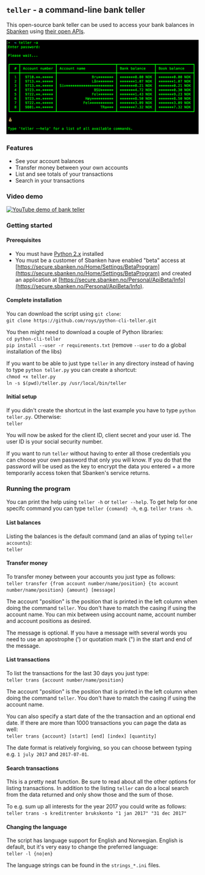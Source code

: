 ## `teller` - a command-line bank teller
This open-source bank teller can be used to access your bank balances in [Sbanken](https://sbanken.no) using [their open APIs](https://utvikler.sbanken.no/).

<img src="https://github.com/roys/python-cli-teller/raw/master/misc/screenshots/teller.png" width="640"/>

### Features
 - See your account balances
 - Transfer money between your own accounts
 - List and see totals of your transactions
 - Search in your transactions

 ### Video demo
[![YouTube demo of bank teller](https://img.youtube.com/vi/E34x4dx_Ezo/0.jpg)](https://youtu.be/E34x4dx_Ezo)

### Getting started
#### Prerequisites
 - You must have [Python 2.x](https://www.python.org/) installed
 - You must be a customer of Sbanken have enabled "beta" access at [https://secure.sbanken.no/Home/Settings/BetaProgram](https://secure.sbanken.no/Home/Settings/BetaProgram) and created an application at [https://secure.sbanken.no/Personal/ApiBeta/Info](https://secure.sbanken.no/Personal/ApiBeta/Info).
#### Complete installation
You can download the script using `git clone`:  
`git clone https://github.com/roys/python-cli-teller.git`

You then might need to download a couple of Python libraries:  
`cd python-cli-teller`  
`pip install --user -r requirements.txt` (remove `--user` to do a global installation of the libs)  

If you want to be able to just type `teller` in any directory instead of having to type `python teller.py` you can create a shortcut:  
`chmod +x teller.py`  
`ln -s $(pwd)/teller.py /usr/local/bin/teller`

#### Initial setup
If you didn't create the shortcut in the last example you have to type `python teller.py`. Otherwise:  
`teller`

You will now be asked for the client ID, client secret and your user id. The user ID is your social security number.

If you want to run `teller` without having to enter all those credentials you can choose your own password that only you will know. If you do that the password will be used as the key to encrypt the data you entered + a more temporarily access token that Sbanken's service returns.

### Running the program
You can print the help using `teller -h` or `teller --help`. To get help for one specifc command you can type `teller {comand} -h`, e.g. `teller trans -h`.

#### List balances
Listing the balances is the default command (and an alias of typing `teller accounts`):  
`teller`

#### Transfer money
To transfer money between your accounts you just type as follows:  
`teller transfer {from account number/name/position} {to account number/name/position} {amount} [message]`

The account "position" is the position that is printed in the left column when doing the command `teller`. You don't have to match the casing if using the account name. You can mix between using account name, account number and account positions as desired.

The message is optional. If you have a message with several words you need to use an apostrophe (') or quotation mark (") in the start and end of the message.

#### List transactions
To list the transactions for the last 30 days you just type:  
`teller trans {account number/name/position}`

The account "position" is the position that is printed in the left column when doing the command `teller`. You don't have to match the casing if using the account name.

You can also specify a start date of the the transaction and an optional end date. If there are more than 1000 transactions you can page the data as well:  
`teller trans {account} [start] [end] [index] [quantity]`

The date format is relatively forgiving, so you can choose between typing e.g. `1 july 2017` and `2017-07-01`.

#### Search transactions
This is a pretty neat function. Be sure to read about all the other options for listing transactions. In addition to the listing `teller` can do a local search from the data returned and only show those and the sum of those.

To e.g. sum up all interests for the year 2017 you could write as follows:  
`teller trans -s kreditrenter brukskonto "1 jan 2017" "31 dec 2017"`

#### Changing the language
The script has language support for English and Norwegian. English is default, but it's very easy to change the preferred language:  
`teller -l {no|en}`

The language strings can be found in the `strings_*.ini` files.
